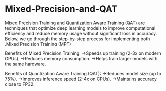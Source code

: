 # Mixed-Precision-and-QAT
Mixed Precision Training and Quantization Aware Training (QAT) are techniques that optimize deep learning models to improve computational efficiency and reduce memory usage without significant loss in accuracy. Below, we go through the step-by-step process for implementing both .Mixed Precision Training (MPT)

Benefits of Mixed Precision Training:
->Speeds up training (2-3x on modern GPUs).
->Reduces memory consumption.
->Helps train larger models with the same hardware.

Benefits of Quantization Aware Training (QAT):
->Reduces model size (up to 75%).
->Improves inference speed (2-4x on CPUs).
->Maintains accuracy close to FP32.

